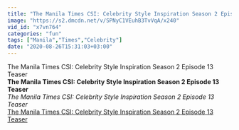 ```yaml
---
title: "The Manila Times CSI: Celebrity Style Inspiration Season 2 Episode 13 Teaser"
image: "https://s2.dmcdn.net/v/SPNyC1VEuhB3TvVqA/x240"
vid_id: "x7vn764"
categories: "fun"
tags: ["Manila","Times","Celebrity"]
date: "2020-08-26T15:31:03+03:00"
---
```

The Manila Times CSI: Celebrity Style Inspiration Season 2 Episode 13 Teaser<br><b>The Manila Times CSI: Celebrity Style Inspiration Season 2 Episode 13 Teaser</b><br> <i>The Manila Times CSI: Celebrity Style Inspiration Season 2 Episode 13 Teaser</i><br> <u>The Manila Times CSI: Celebrity Style Inspiration Season 2 Episode 13 Teaser</u>
